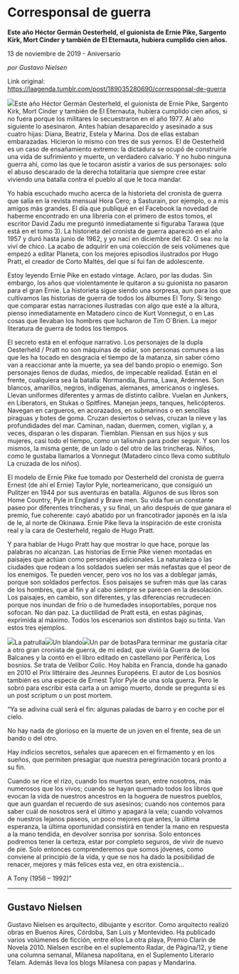 # Corresponsal de guerra

**Este año Héctor Germán Oesterheld, el guionista de Ernie Pike, Sargento Kirk, Mort Cinder y también de El Eternauta, hubiera cumplido cien años.**

13 de noviembre de 2019 - Aniversario

_por Gustavo Nielsen_

Link original: https://laagenda.tumblr.com/post/189035280690/corresponsal-de-guerra

![](https://64.media.tumblr.com/7d4f5b39998c8bc9b95089cc3c93555e/f5bed7c444ce9e07-72/s500x750/4ed6c21dca0a22a295060f1ff87f642465c3e084.png)Este año Héctor Germán Oesterheld, el guionista de Ernie Pike, Sargento Kirk, Mort Cinder y también de El Eternauta, hubiera cumplido cien años, si no fuera porque los militares lo secuestraron en el año 1977. Al año siguiente lo asesinaron. Antes habían desaparecido y asesinado a sus cuatro hijas: Diana, Beatriz, Estela y Marina. Dos de ellas estaban embarazadas. Hicieron lo mismo con tres de sus yernos. El de Oesterheld es un caso de ensañamiento extremo: la dictadura se ocupó de construirle una vida de sufrimiento y muerte, un verdadero calvario. Y no hubo ninguna guerra ahí, como las que le tocaron asistir a varios de sus personajes: solo el abuso descarado de la derecha totalitaria que siempre cree estar viviendo una batalla contra el pueblo al que le toca mandar. 


Yo había escuchado mucho acerca de la historieta del cronista de guerra que salía en la revista mensual Hora Cero; a Sasturain, por ejemplo, o a mis amigos más grandes. El día que publiqué en el Facebook la novedad de haberme encontrado en una librería con el primero de estos tomos, el escritor David Zadu me preguntó inmediatamente si figuraba Tarawa (que está en el tomo 3). La historieta del cronista de guerra apareció en el año 1957 y duró hasta junio de 1962, y yo nací en diciembre del 62. O sea: no la viví de chico. La acabo de adquirir en una colección de seis volúmenes que empezó a editar Planeta, con los mejores episodios ilustrados por Hugo Pratt, el creador de Corto Maltés, del que sí fui fan de adolescente. 


Estoy leyendo Ernie Pike en estado vintage. Aclaro, por las dudas. Sin embargo, los años que violentamente le quitaron a su guionista no pasaron para el gran Ernie. La historieta sigue siendo una sorpresa, aun para los que cultivamos las historias de guerra de todos los álbumes El Tony. Si tengo que comparar estas narraciones ilustradas con algo que esté a la altura, pienso inmediatamente en Matadero cinco de Kurt Vonnegut, o en Las cosas que llevaban los hombres que lucharon de Tim O´Brien. La mejor literatura de guerra de todos los tiempos.


El secreto está en el enfoque narrativo. Los personajes de la dupla Oesterheld / Pratt no son máquinas de odiar, son personas comunes a las que les ha tocado en desgracia el tiempo de la matanza, sin saber cómo van a reaccionar ante la muerte, ya sea del bando propio o enemigo. Son personajes llenos de dudas, miedos, de impecable realidad. Están en el frente, cualquiera sea la batalla: Normandía, Burma, Lawa, Ardennes. Son blancos, amarillos, negros, indígenas, alemanes, americanos o ingleses. Llevan uniformes diferentes y armas de distinto calibre. Vuelan en Junkers, en Liberators, en Stukas o Spitfires. Manejan jeeps, tanques, helicópteros. Navegan en cargueros, en acorazados, en submarinos o en sencillas piraguas y botes de goma. Cruzan desiertos o selvas, cruzan la nieve y las profundidades del mar. Caminan, nadan, duermen, comen, vigilan y, a veces, disparan o les disparan. Tiemblan. Piensan en sus hijos y sus mujeres, casi todo el tiempo, como un talismán para poder seguir. Y son los mismos, la misma gente, de un lado o del otro de las trincheras. Niños, como le gustaba llamarlos a Vonnegut (Matadero cinco lleva como subtítulo La cruzada de los niños). 


El modelo de Ernie Pike fue tomado por Oesterheld del cronista de guerra Ernest (de ahí el Ernie) Taylor Pyle, norteamericano, que consiguió un Pulitzer en 1944 por sus aventuras en batalla. Algunos de sus libros son Home Country, Pyle in England y Brave men. Su vida fue un constante paseo por diferentes trincheras, y su final, un año después de que ganara el premio, fue coherente: cayó abatido por un francotirador japonés en la isla de Ie, al norte de Okinawa. Ernie Pike lleva la inspiración de este cronista real y la cara de Oesterheld, regalo de Hugo Pratt. 


Y para hablar de Hugo Pratt hay que mostrar lo que hace, porque las palabras no alcanzan. Las historias de Ernie Pike vienen montadas en paisajes que actúan como personajes adicionales. La naturaleza o las ciudades que rodean a los soldados suelen ser más nefastas que el peor de los enemigos. Te pueden vencer, pero vos no los vas a doblegar jamás, porque son soldados perfectos. Esos paisajes se sufren más que las caras de los hombres, que al fin y al cabo siempre se parecen en la desolación. Los paisajes, en cambio, son diferentes, y las diferencias recrudecen porque nos inundan de frío o de humedades insoportables, porque nos sofocan. No dan paz. La ductilidad de Pratt está, en estas páginas, exprimida al máximo. Todos los escenarios son distintos bajo su tinta. Van estos tres ejemplos.


![](https://64.media.tumblr.com/280f5f4135773487397a7171344cf772/f5bed7c444ce9e07-d2/s500x750/37751dad3f9971b5acd7f4de1bae8e061e01b769.png)La patrulla![](https://64.media.tumblr.com/7d4f5b39998c8bc9b95089cc3c93555e/f5bed7c444ce9e07-72/s500x750/4ed6c21dca0a22a295060f1ff87f642465c3e084.png)Un blando![](https://64.media.tumblr.com/5ba26f30844691613dde05ae1c7f243e/f5bed7c444ce9e07-a5/s500x750/0574e282fd2853902666a8043ca252c1f46e42f9.png)Un par de botasPara terminar me gustaría citar a otro gran cronista de guerra, de mi edad, que vivió la Guerra de los Balcanes y la contó en el libro editado en castellano por Periférica, Los bosnios. Se trata de Velibor Colic. Hoy habita en Francia, donde ha ganado en 2010 el Prix littéraire des Jeunnes Européens. El autor de Los bosnios también es una especie de Ernest Tylor Pyle de una sola guerra. Pero le sobró para escribir esta carta a un amigo muerto, donde se pregunta si es un post scriptum o un post mortem.

“Ya se adivina cuál será el fin: algunas paladas de barro y en coche por el cielo.

No hay nada de glorioso en la muerte de un joven en el frente, sea de un bando o del otro.

Hay indicios secretos, señales que aparecen en el firmamento y en los sueños, que permiten presagiar que nuestra peregrinación tocará pronto a su fin.

Cuando se rice el rizo, cuando los muertos sean, entre nosotros, más numerosos que los vivos; cuando se hayan quemado todos los libros que evocan la vida de nuestros ancestros en la hoguera de nuestros pueblos, que aun guardan el recuerdo de sus asesinos; cuando nos contemos para saber cuál de nosotros será el último y apagará la vela; cuando volvamos de nuestros lejanos paseos, un poco mejores que antes, la última esperanza, la última oportunidad consistirá en tender la mano en respuesta a la mano tendida, en devolver sonrisa por sonrisa. Solo entonces podremos tener la certeza, estar por completo seguros, de vivir de nuevo de pie. Solo entonces comprenderemos que somos jóvenes, como conviene al principio de la vida, y que se nos ha dado la posibilidad de renacer, mejores y más felices esta vez, en otra existencia…

A Tony (1956 – 1992)”



---

Gustavo Nielsen
---------------

Gustavo Nielsen es arquitecto, dibujante y escritor. Como arquitecto realizó obras en Buenos Aires, Córdoba, San Luis y Montevideo. Ha publicado varios volúmenes de ficción, entre ellos La otra playa, Premio Clarín de Novela 2010. Nielsen escribe en el suplemento Radar, de Página/12, y tiene una columna semanal, Milanesa napolitana, en el Suplemento Literario Télam. Además lleva los blogs Milanesa con papas y Mandarina.

